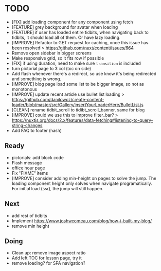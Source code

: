 # TODO

- [FIX] add loading component for any component using fetch
- [FEATURE] grey background for avatar when loading
- [FEATURE] if user has loaded entire tidbits, when navigating back
  to tidbits, it should load all of them. Or have lazy loading.
- [IMPROVE] Refactor to GET request for caching, once this issue has been resolved > https://github.com/nuxt/content/issues/664
- Remove open sidebar in bigger screens
- Make responsive grid, so it fits row if possible
- [FIX] if using duration, need to make sure `transition` is included
- turn pictorial page to 3 col (toc on side)
- Add flash whenever there's a redirect, so use know it's being redirected and something is wrong.
- [IMPROVE] blog page load some list to be bigger image, so not as monotonous
- [IMPROVE] update recent article use bullet list loading > https://github.com/danilowoz/create-content-loader/blob/master/src/Gallery/insertYourLoaderHere/BulletList.js
- [CLEAN] rename tidbit_scroll to tidibt_scroll_banner, same for blog
- [IMPROVE] could we use this to improve filter_bar? > https://nuxtjs.org/docs/2.x/features/data-fetching#listening-to-query-string-changes
- Add FAQ to footer (hash)

## Ready

- pictorials: add block code
- Flash message
- office hour page
- Fix "FIXME" items
- [IMPROVE] consider adding min-height on pages to solve the jump. The loading component height only solves when navigate programatically. For initial load (ssr), the jump will still happen.

## Next

- add rest of tidbits
- Implement https://www.joshwcomeau.com/blog/how-i-built-my-blog/
- remove min height

## Doing

- Clean up: remove image aspect ratio
- Add left TOC for lesson page, try it
- remove loading? for SPA navigation?
